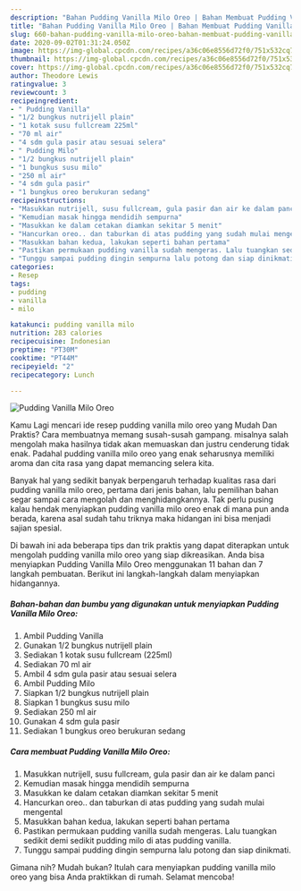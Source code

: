 ```yaml
---
description: "Bahan Pudding Vanilla Milo Oreo | Bahan Membuat Pudding Vanilla Milo Oreo Yang Mudah Dan Praktis"
title: "Bahan Pudding Vanilla Milo Oreo | Bahan Membuat Pudding Vanilla Milo Oreo Yang Mudah Dan Praktis"
slug: 660-bahan-pudding-vanilla-milo-oreo-bahan-membuat-pudding-vanilla-milo-oreo-yang-mudah-dan-praktis
date: 2020-09-02T01:31:24.050Z
image: https://img-global.cpcdn.com/recipes/a36c06e8556d72f0/751x532cq70/pudding-vanilla-milo-oreo-foto-resep-utama.jpg
thumbnail: https://img-global.cpcdn.com/recipes/a36c06e8556d72f0/751x532cq70/pudding-vanilla-milo-oreo-foto-resep-utama.jpg
cover: https://img-global.cpcdn.com/recipes/a36c06e8556d72f0/751x532cq70/pudding-vanilla-milo-oreo-foto-resep-utama.jpg
author: Theodore Lewis
ratingvalue: 3
reviewcount: 3
recipeingredient:
- " Pudding Vanilla"
- "1/2 bungkus nutrijell plain"
- "1 kotak susu fullcream 225ml"
- "70 ml air"
- "4 sdm gula pasir atau sesuai selera"
- " Pudding Milo"
- "1/2 bungkus nutrijell plain"
- "1 bungkus susu milo"
- "250 ml air"
- "4 sdm gula pasir"
- "1 bungkus oreo berukuran sedang"
recipeinstructions:
- "Masukkan nutrijell, susu fullcream, gula pasir dan air ke dalam panci"
- "Kemudian masak hingga mendidih sempurna"
- "Masukkan ke dalam cetakan diamkan sekitar 5 menit"
- "Hancurkan oreo.. dan taburkan di atas pudding yang sudah mulai mengental"
- "Masukkan bahan kedua, lakukan seperti bahan pertama"
- "Pastikan permukaan pudding vanilla sudah mengeras. Lalu tuangkan sedikit demi sedikit pudding milo di atas pudding vanilla."
- "Tunggu sampai pudding dingin sempurna lalu potong dan siap dinikmati."
categories:
- Resep
tags:
- pudding
- vanilla
- milo

katakunci: pudding vanilla milo 
nutrition: 283 calories
recipecuisine: Indonesian
preptime: "PT30M"
cooktime: "PT44M"
recipeyield: "2"
recipecategory: Lunch

---
```



![Pudding Vanilla Milo Oreo](https://img-global.cpcdn.com/recipes/a36c06e8556d72f0/751x532cq70/pudding-vanilla-milo-oreo-foto-resep-utama.jpg)

Kamu Lagi mencari ide resep pudding vanilla milo oreo yang Mudah Dan Praktis? Cara membuatnya memang susah-susah gampang. misalnya salah mengolah maka hasilnya tidak akan memuaskan dan justru cenderung tidak enak. Padahal pudding vanilla milo oreo yang enak seharusnya memiliki aroma dan cita rasa yang dapat memancing selera kita.



Banyak hal yang sedikit banyak berpengaruh terhadap kualitas rasa dari pudding vanilla milo oreo, pertama dari jenis bahan, lalu pemilihan bahan segar sampai cara mengolah dan menghidangkannya. Tak perlu pusing kalau hendak menyiapkan pudding vanilla milo oreo enak di mana pun anda berada, karena asal sudah tahu triknya maka hidangan ini bisa menjadi sajian spesial.


Di bawah ini ada beberapa tips dan trik praktis yang dapat diterapkan untuk mengolah pudding vanilla milo oreo yang siap dikreasikan. Anda bisa menyiapkan Pudding Vanilla Milo Oreo menggunakan 11 bahan dan 7 langkah pembuatan. Berikut ini langkah-langkah dalam menyiapkan hidangannya.

<!--inarticleads1-->

##### Bahan-bahan dan bumbu yang digunakan untuk menyiapkan Pudding Vanilla Milo Oreo:

1. Ambil  Pudding Vanilla
1. Gunakan 1/2 bungkus nutrijell plain
1. Sediakan 1 kotak susu fullcream (225ml)
1. Sediakan 70 ml air
1. Ambil 4 sdm gula pasir atau sesuai selera
1. Ambil  Pudding Milo
1. Siapkan 1/2 bungkus nutrijell plain
1. Siapkan 1 bungkus susu milo
1. Sediakan 250 ml air
1. Gunakan 4 sdm gula pasir
1. Sediakan 1 bungkus oreo berukuran sedang




<!--inarticleads2-->

##### Cara membuat Pudding Vanilla Milo Oreo:

1. Masukkan nutrijell, susu fullcream, gula pasir dan air ke dalam panci
1. Kemudian masak hingga mendidih sempurna
1. Masukkan ke dalam cetakan diamkan sekitar 5 menit
1. Hancurkan oreo.. dan taburkan di atas pudding yang sudah mulai mengental
1. Masukkan bahan kedua, lakukan seperti bahan pertama
1. Pastikan permukaan pudding vanilla sudah mengeras. Lalu tuangkan sedikit demi sedikit pudding milo di atas pudding vanilla.
1. Tunggu sampai pudding dingin sempurna lalu potong dan siap dinikmati.




Gimana nih? Mudah bukan? Itulah cara menyiapkan pudding vanilla milo oreo yang bisa Anda praktikkan di rumah. Selamat mencoba!
